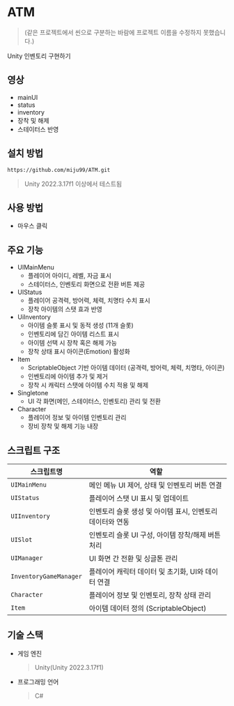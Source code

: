 # ATM
> (같은 프로젝트에서 씬으로 구분하는 바람에 프로젝트 이름을 수정하지 못했습니다.)

Unity 인벤토리 구현하기

## 영상
- mainUI
- status
- inventory
- 장착 및 해제
- 스테이터스 반영

## 설치 방법
`https://github.com/miju99/ATM.git`
> Unity 2022.3.17f1 이상에서 테스트됨

## 사용 방법
- 마우스 클릭

## 주요 기능
- UIMainMenu
  - 플레이어 아이디, 레벨, 자금 표시
  - 스테이터스, 인벤토리 화면으로 전환 버튼 제공
- UIStatus
  - 플레이어 공격력, 방어력, 체력, 치명타 수치 표시
  - 장착 아이템의 스탯 효과 반영
- UiInventory
  - 아이템 슬롯 표시 및 동적 생성 (11개 슬롯)
  - 인벤토리에 담긴 아이템 리스트 표시
  - 아이템 선택 시 장착 혹은 해제 가능
  - 장착 상태 표시 아이콘(Emotion) 활성화
- Item
  - ScriptableObject 기반 아이템 데이터 (공격력, 방어력, 체력, 치명타, 아이콘)
  - 인벤토리에 아이템 추가 및 제거
  - 장착 시 캐릭터 스탯에 아이템 수치 적용 및 해제
- Singletone
  - UI 각 화면(메인, 스테이터스, 인벤토리) 관리 및 전환
- Character
  - 플레이어 정보 및 아이템 인벤토리 관리
  - 장비 장착 및 해제 기능 내장

## 스크립트 구조
| 스크립트명                  | 역할                                |
| ---------------------- | --------------------------------- |
| `UIMainMenu`           | 메인 메뉴 UI 제어, 상태 및 인벤토리 버튼 연결      |
| `UIStatus`             | 플레이어 스탯 UI 표시 및 업데이트              |
| `UIInventory`          | 인벤토리 슬롯 생성 및 아이템 표시, 인벤토리 데이터와 연동 |
| `UISlot`               | 인벤토리 슬롯 UI 구성, 아이템 장착/해제 버튼 처리    |
| `UIManager`            | UI 화면 간 전환 및 싱글톤 관리               |
| `InventoryGameManager` | 플레이어 캐릭터 데이터 및 초기화, UI와 데이터 연결    |
| `Character`            | 플레이어 정보 및 인벤토리, 장착 상태 관리          |
| `Item`                 | 아이템 데이터 정의 (ScriptableObject)     |

## 기술 스택
  * 게임 엔진
    > Unity(Unity 2022.3.17f1)
  * 프로그래밍 언어
    > C#
